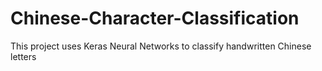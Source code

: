 # Chinese-Character-Classification
This project uses Keras Neural Networks to classify handwritten Chinese letters 
